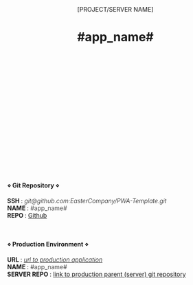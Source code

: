 
<div style="margin:128px 0 128px 0;">
    <p align="center" style="border-bottom:0px;"> [PROJECT/SERVER NAME] </p>
    <h1 align="center" style="margin-bottom:8vh;border-bottom:0px;"> #app_name# </h1>
    <div>
        <h4 align="left"> ⋄ Git Repository ⋄ </h4>
        <p align="left">
            <b> SSH </b>:
            <i style="font-weight:300;"> git@github.com:EasterCompany/PWA-Template.git </i>
            <br/>
            <b> NAME </b>:
            <b style="font-weight:300;"> #app_name# </b>
            <br/>
            <b> REPO </b>:
            <a href="https://github.com/EasterCompany/#app_name#"> Github </a>
        </p>
        <br/>
        <h4 align="left"> ⋄ Production Environment ⋄ </h4>
        <p align="left">
            <b> URL </b>:
            <a href="https://eastercompany.eu.pythonanywhere.com/">
                <i style="font-weight:300;"> url to production application </i>
            </a>
            <br/>
            <b> NAME </b>:
            <b style="font-weight:300;"> #app_name# </b>
            <br/>
            <b> SERVER REPO </b>:
            <a href="#"> link to production parent (server) git repository </a>
        </p>
    </div>
</div>
